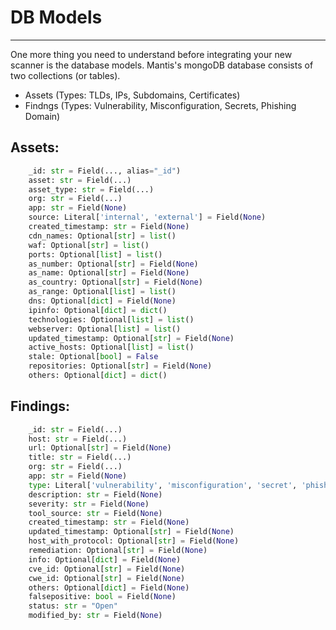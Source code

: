 # DB Models
---

One more thing you need to understand before integrating your new scanner is the database models. Mantis's mongoDB database consists of two collections (or tables).

- Assets (Types: TLDs, IPs, Subdomains, Certificates)
- Findngs (Types: Vulnerability, Misconfiguration, Secrets, Phishing Domain)

## Assets:

```python
    _id: str = Field(..., alias="_id")
    asset: str = Field(...)
    asset_type: str = Field(...) 
    org: str = Field(...)
    app: str = Field(None)
    source: Literal['internal', 'external'] = Field(None) 
    created_timestamp: str = Field(None)
    cdn_names: Optional[str] = list()
    waf: Optional[str] = list()
    ports: Optional[list] = list()
    as_number: Optional[str] = Field(None) 
    as_name: Optional[str] = Field(None)
    as_country: Optional[str] = Field(None)
    as_range: Optional[list] = list()
    dns: Optional[dict] = Field(None)
    ipinfo: Optional[dict] = dict()
    technologies: Optional[list] = list()
    webserver: Optional[list] = list()
    updated_timestamp: Optional[str] = Field(None)
    active_hosts: Optional[list] = list()
    stale: Optional[bool] = False
    repositories: Optional[str] = Field(None) 
    others: Optional[dict] = dict()
```

## Findings:

```python
    _id: str = Field(...)
    host: str = Field(...) 
    url: Optional[str] = Field(None) 
    title: str = Field(...) 
    org: str = Field(...) 
    app: str = Field(None)
    type: Literal['vulnerability', 'misconfiguration', 'secret', 'phishing'] = Field(None) 
    description: str = Field(None)
    severity: str = Field(None)
    tool_source: str = Field(None) 
    created_timestamp: str = Field(None)
    updated_timestamp: Optional[str] = Field(None)
    host_with_protocol: Optional[str] = Field(None)
    remediation: Optional[str] = Field(None)
    info: Optional[dict] = Field(None) 
    cve_id: Optional[str] = Field(None)
    cwe_id: Optional[str] = Field(None)
    others: Optional[dict] = Field(None) 
    falsepositive: bool = Field(None)
    status: str = "Open"
    modified_by: str = Field(None)


```